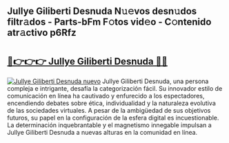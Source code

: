 ## Jullye Giliberti Desnuda N𝚞𝚎vos desn𝚞dos filtr𝚊dos - Parts-bFm F𝚘tos vid𝚎o - C𝚘ntenido atr𝚊ctivo p6Rfz

# <h2><a href="http://mb9kdd.tromn.icu/?c=Jullye+Giliberti+Desnuda">🔗👉👉👉 Jullye Giliberti Desnuda 🔗🔗</a></h2>

[![Jullye Giliberti Desnuda nuevo](https://i.imgur.com/pEAQMta.gif)](http://mb9kdd.tromn.icu/?c=Jullye+Giliberti+Desnuda)
Jullye Giliberti Desnuda, una persona compleja e intrigante, desafía la categorización fácil. Su innovador estilo de comunicación en línea ha cautivado y enfurecido a los espectadores, encendiendo debates sobre ética, individualidad y la naturaleza evolutiva de las sociedades virtuales. A pesar de la ambigüedad de sus objetivos futuros, su papel en la configuración de la esfera digital es incuestionable. La determinación inquebrantable y el magnetismo innegable impulsan a Jullye Giliberti Desnuda a nuevas alturas en la comunidad en línea.
